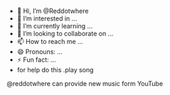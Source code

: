 - 👋 Hi, I’m @Reddotwhere
- 👀 I’m interested in ...
- 🌱 I’m currently learning ...
- 💞️ I’m looking to collaborate on ...
- 📫 How to reach me ...
- 😄 Pronouns: ...
- ⚡ Fun fact: ...
- for help  do this .play song
<!---
Reddotwhere/Reddotwhere is a ✨ special ✨ repository because its `README.md` (this file) appears on your GitHub profile.
You can click the Preview link to take a look at your changes.
--->
@reddotwhere can provide new music form YouTube 
